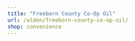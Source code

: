 ```yaml
---
title: "Freeborn County Co-Op Oil"
url: /alden/freeborn-county-co-op-oil/
shop: convenience
---
```

